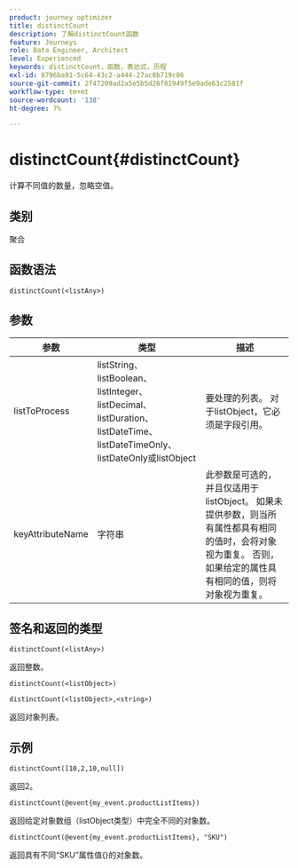 ```yaml
---
product: journey optimizer
title: distinctCount
description: 了解distinctCount函数
feature: Journeys
role: Data Engineer, Architect
level: Experienced
keywords: distinctCount，函数，表达式，历程
exl-id: 8796ba91-5c64-43c2-a444-27ac8b719c86
source-git-commit: 2f47209ad2a5e5b5d26f01949f5e9ade63c2581f
workflow-type: tm+mt
source-wordcount: '138'
ht-degree: 7%

---
```


# distinctCount{#distinctCount}

计算不同值的数量，忽略空值。

## 类别

聚合

## 函数语法

`distinctCount(<listAny>)`

## 参数

| 参数 | 类型 | 描述 |
|-----------|------------------|------------------|
| listToProcess | listString、listBoolean、listInteger、listDecimal、listDuration、listDateTime、listDateTimeOnly、listDateOnly或listObject | 要处理的列表。 对于listObject，它必须是字段引用。 |
| keyAttributeName | 字符串 | 此参数是可选的，并且仅适用于listObject。 如果未提供参数，则当所有属性都具有相同的值时，会将对象视为重复。 否则，如果给定的属性具有相同的值，则将对象视为重复。 |

## 签名和返回的类型

`distinctCount(<listAny>)`

返回整数。

`distinctCount(<listObject>)`

`distinctCount(<listObject>,<string>)`

返回对象列表。


## 示例

`distinctCount([10,2,10,null])`

返回2。

`distinctCount(@event{my_event.productListItems})`

返回给定对象数组（listObject类型）中完全不同的对象数。

`distinctCount(@event{my_event.productListItems}, "SKU")`

返回具有不同“SKU”属性值{}的对象数。
